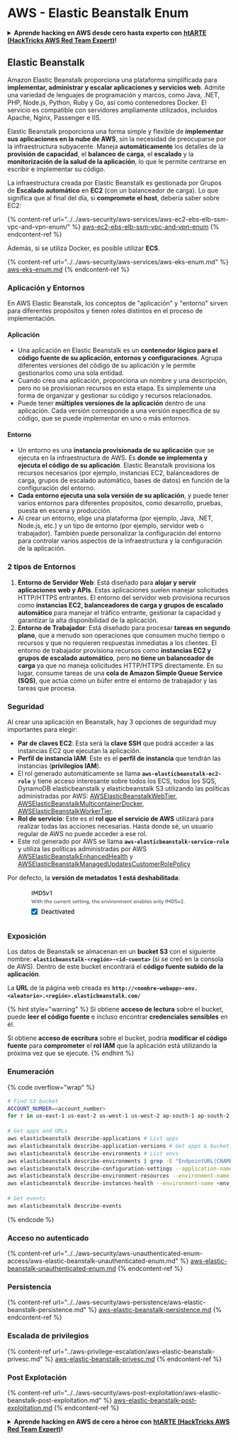 # AWS - Elastic Beanstalk Enum

<details>

<summary><strong>Aprende hacking en AWS desde cero hasta experto con</strong> <a href="https://training.hacktricks.xyz/courses/arte"><strong>htARTE (HackTricks AWS Red Team Expert)</strong></a><strong>!</strong></summary>

Otras formas de apoyar a HackTricks:

* Si quieres ver tu **empresa anunciada en HackTricks** o **descargar HackTricks en PDF** Consulta los [**PLANES DE SUSCRIPCIÓN**](https://github.com/sponsors/carlospolop)!
* Obtén el [**oficial PEASS & HackTricks swag**](https://peass.creator-spring.com)
* Descubre [**The PEASS Family**](https://opensea.io/collection/the-peass-family), nuestra colección exclusiva de [**NFTs**](https://opensea.io/collection/the-peass-family)
* **Únete al** 💬 [**grupo de Discord**](https://discord.gg/hRep4RUj7f) o al [**grupo de telegram**](https://t.me/peass) o **síguenos** en **Twitter** 🐦 [**@hacktricks_live**](https://twitter.com/hacktricks_live)**.**
* **Comparte tus trucos de hacking enviando PRs a los** [**HackTricks**](https://github.com/carlospolop/hacktricks) y [**HackTricks Cloud**](https://github.com/carlospolop/hacktricks-cloud) repositorios de github.

</details>

## Elastic Beanstalk

Amazon Elastic Beanstalk proporciona una plataforma simplificada para **implementar, administrar y escalar aplicaciones y servicios web**. Admite una variedad de lenguajes de programación y marcos, como Java, .NET, PHP, Node.js, Python, Ruby y Go, así como contenedores Docker. El servicio es compatible con servidores ampliamente utilizados, incluidos Apache, Nginx, Passenger e IIS.

Elastic Beanstalk proporciona una forma simple y flexible de **implementar sus aplicaciones en la nube de AWS**, sin la necesidad de preocuparse por la infraestructura subyacente. Maneja **automáticamente** los detalles de la **provisión de capacidad**, el **balanceo de carga**, el **escalado** y la **monitorización de la salud de la aplicación**, lo que le permite centrarse en escribir e implementar su código.

La infraestructura creada por Elastic Beanstalk es gestionada por Grupos de **Escalado automático** en **EC2** (con un balanceador de carga). Lo que significa que al final del día, si **compromete el host**, debería saber sobre EC2:

{% content-ref url="../../aws-security/aws-services/aws-ec2-ebs-elb-ssm-vpc-and-vpn-enum/" %}
[aws-ec2-ebs-elb-ssm-vpc-and-vpn-enum](../../aws-security/aws-services/aws-ec2-ebs-elb-ssm-vpc-and-vpn-enum/)
{% endcontent-ref %}

Además, si se utiliza Docker, es posible utilizar **ECS**.

{% content-ref url="../../aws-security/aws-services/aws-eks-enum.md" %}
[aws-eks-enum.md](../../aws-security/aws-services/aws-eks-enum.md)
{% endcontent-ref %}

### Aplicación y Entornos

En AWS Elastic Beanstalk, los conceptos de "aplicación" y "entorno" sirven para diferentes propósitos y tienen roles distintos en el proceso de implementación.

#### Aplicación

* Una aplicación en Elastic Beanstalk es un **contenedor lógico para el código fuente de su aplicación, entornos y configuraciones**. Agrupa diferentes versiones del código de su aplicación y le permite gestionarlos como una sola entidad.
* Cuando crea una aplicación, proporciona un nombre y una descripción, pero no se provisionan recursos en esta etapa. Es simplemente una forma de organizar y gestionar su código y recursos relacionados.
* Puede tener **múltiples versiones de la aplicación** dentro de una aplicación. Cada versión corresponde a una versión específica de su código, que se puede implementar en uno o más entornos.

#### Entorno

* Un entorno es una **instancia provisionada de su aplicación** que se ejecuta en la infraestructura de AWS. Es **donde se implementa y ejecuta el código de su aplicación**. Elastic Beanstalk provisiona los recursos necesarios (por ejemplo, instancias EC2, balanceadores de carga, grupos de escalado automático, bases de datos) en función de la configuración del entorno.
* **Cada entorno ejecuta una sola versión de su aplicación**, y puede tener varios entornos para diferentes propósitos, como desarrollo, pruebas, puesta en escena y producción.
* Al crear un entorno, elige una plataforma (por ejemplo, Java, .NET, Node.js, etc.) y un tipo de entorno (por ejemplo, servidor web o trabajador). También puede personalizar la configuración del entorno para controlar varios aspectos de la infraestructura y la configuración de la aplicación.

### 2 tipos de Entornos

1. **Entorno de Servidor Web**: Está diseñado para **alojar y servir aplicaciones web y APIs**. Estas aplicaciones suelen manejar solicitudes HTTP/HTTPS entrantes. El entorno del servidor web provisiona recursos como **instancias EC2, balanceadores de carga y grupos de escalado automático** para manejar el tráfico entrante, gestionar la capacidad y garantizar la alta disponibilidad de la aplicación.
2. **Entorno de Trabajador**: Está diseñado para procesar **tareas en segundo plano**, que a menudo son operaciones que consumen mucho tiempo o recursos y que no requieren respuestas inmediatas a los clientes. El entorno de trabajador provisiona recursos como **instancias EC2 y grupos de escalado automático**, pero **no tiene un balanceador de carga** ya que no maneja solicitudes HTTP/HTTPS directamente. En su lugar, consume tareas de una **cola de Amazon Simple Queue Service (SQS)**, que actúa como un búfer entre el entorno de trabajador y las tareas que procesa.

### Seguridad

Al crear una aplicación en Beanstalk, hay 3 opciones de seguridad muy importantes para elegir:

* **Par de claves EC2**: Esta será la **clave SSH** que podrá acceder a las instancias EC2 que ejecutan la aplicación.
* **Perfil de instancia IAM**: Este es el **perfil de instancia** que tendrán las instancias (**privilegios IAM**).
* El rol generado automáticamente se llama **`aws-elasticbeanstalk-ec2-role`** y tiene acceso interesante sobre todos los ECS, todos los SQS, DynamoDB elasticbeanstalk y elasticbeanstalk S3 utilizando las políticas administradas por AWS: [AWSElasticBeanstalkWebTier](https://us-east-1.console.aws.amazon.com/iam/home#/policies/arn:aws:iam::aws:policy/AWSElasticBeanstalkWebTier), [AWSElasticBeanstalkMulticontainerDocker](https://us-east-1.console.aws.amazon.com/iam/home#/policies/arn:aws:iam::aws:policy/AWSElasticBeanstalkMulticontainerDocker), [AWSElasticBeanstalkWorkerTier](https://us-east-1.console.aws.amazon.com/iam/home#/policies/arn:aws:iam::aws:policy/AWSElasticBeanstalkWorkerTier).
* **Rol de servicio**: Este es el **rol que el servicio de AWS** utilizará para realizar todas las acciones necesarias. Hasta donde sé, un usuario regular de AWS no puede acceder a ese rol.
* Este rol generado por AWS se llama **`aws-elasticbeanstalk-service-role`** y utiliza las políticas administradas por AWS [AWSElasticBeanstalkEnhancedHealth](https://us-east-1.console.aws.amazon.com/iam/home#/policies/arn:aws:iam::aws:policy/service-role/AWSElasticBeanstalkEnhancedHealth) y [AWSElasticBeanstalkManagedUpdatesCustomerRolePolicy](https://us-east-1.console.aws.amazon.com/iamv2/home?region=us-east-1#/roles/details/aws-elasticbeanstalk-service-role?section=permissions)

Por defecto, la **versión de metadatos 1 está deshabilitada**:

<figure><img src="../../../.gitbook/assets/image (18) (1) (2).png" alt=""><figcaption></figcaption></figure>

### Exposición

Los datos de Beanstalk se almacenan en un **bucket S3** con el siguiente nombre: **`elasticbeanstalk-<región>-<id-cuenta>`** (si se creó en la consola de AWS). Dentro de este bucket encontrará el **código fuente subido de la aplicación**.

La **URL** de la página web creada es **`http://<nombre-webapp>-env.<aleatorio>.<región>.elasticbeanstalk.com/`**

{% hint style="warning" %}
Si obtiene **acceso de lectura** sobre el bucket, puede **leer el código fuente** e incluso encontrar **credenciales sensibles** en él.

Si obtiene **acceso de escritura** sobre el bucket, podría **modificar el código fuente** para **comprometer** el **rol IAM** que la aplicación está utilizando la próxima vez que se ejecute.
{% endhint %}

### Enumeración

{% code overflow="wrap" %}
```bash
# Find S3 bucket
ACCOUNT_NUMBER=<account_number>
for r in us-east-1 us-east-2 us-west-1 us-west-2 ap-south-1 ap-south-2 ap-northeast-1 ap-northeast-2 ap-northeast-3 ap-southeast-1 ap-southeast-2 ap-southeast-3 ca-central-1 eu-central-1 eu-central-2 eu-west-1 eu-west-2 eu-west-3 eu-north-1 sa-east-1 af-south-1 ap-east-1 eu-south-1 eu-south-2 me-south-1 me-central-1; do aws s3 ls elasticbeanstalk-$r-$ACCOUNT_NUMBER 2>/dev/null && echo "Found in: elasticbeanstalk-$r-$ACCOUNT_NUMBER"; done

# Get apps and URLs
aws elasticbeanstalk describe-applications # List apps
aws elasticbeanstalk describe-application-versions # Get apps & bucket name with source code
aws elasticbeanstalk describe-environments # List envs
aws elasticbeanstalk describe-environments | grep -E "EndpointURL|CNAME"
aws elasticbeanstalk describe-configuration-settings --application-name <app_name> --environment-name <env_name>
aws elasticbeanstalk describe-environment-resources --environment-name <env_name> # Get env info such as SQS used queues
aws elasticbeanstalk describe-instances-health --environment-name <env_name> # Get the instances of an environment

# Get events
aws elasticbeanstalk describe-events
```
{% endcode %}

### Acceso no autenticado

{% content-ref url="../../aws-security/aws-unauthenticated-enum-access/aws-elastic-beanstalk-unauthenticated-enum.md" %}
[aws-elastic-beanstalk-unauthenticated-enum.md](../../aws-security/aws-unauthenticated-enum-access/aws-elastic-beanstalk-unauthenticated-enum.md)
{% endcontent-ref %}

### Persistencia

{% content-ref url="../../aws-security/aws-persistence/aws-elastic-beanstalk-persistence.md" %}
[aws-elastic-beanstalk-persistence.md](../../aws-security/aws-persistence/aws-elastic-beanstalk-persistence.md)
{% endcontent-ref %}

### Escalada de privilegios

{% content-ref url="../aws-privilege-escalation/aws-elastic-beanstalk-privesc.md" %}
[aws-elastic-beanstalk-privesc.md](../aws-privilege-escalation/aws-elastic-beanstalk-privesc.md)
{% endcontent-ref %}

### Post Explotación

{% content-ref url="../../aws-security/aws-post-exploitation/aws-elastic-beanstalk-post-exploitation.md" %}
[aws-elastic-beanstalk-post-exploitation.md](../../aws-security/aws-post-exploitation/aws-elastic-beanstalk-post-exploitation.md)
{% endcontent-ref %}

<details>

<summary><strong>Aprende hacking en AWS de cero a héroe con</strong> <a href="https://training.hacktricks.xyz/courses/arte"><strong>htARTE (HackTricks AWS Red Team Expert)</strong></a><strong>!</strong></summary>

Otras formas de apoyar a HackTricks:

* Si deseas ver tu **empresa anunciada en HackTricks** o **descargar HackTricks en PDF** Consulta los [**PLANES DE SUSCRIPCIÓN**](https://github.com/sponsors/carlospolop)!
* Obtén la [**merchandising oficial de PEASS & HackTricks**](https://peass.creator-spring.com)
* Descubre [**The PEASS Family**](https://opensea.io/collection/the-peass-family), nuestra colección exclusiva de [**NFTs**](https://opensea.io/collection/the-peass-family)
* **Únete al** 💬 [**grupo de Discord**](https://discord.gg/hRep4RUj7f) o al [**grupo de telegram**](https://t.me/peass) o **síguenos** en **Twitter** 🐦 [**@hacktricks_live**](https://twitter.com/hacktricks_live)**.**
* **Comparte tus trucos de hacking enviando PRs a los repositorios de** [**HackTricks**](https://github.com/carlospolop/hacktricks) y [**HackTricks Cloud**](https://github.com/carlospolop/hacktricks-cloud).

</details>
